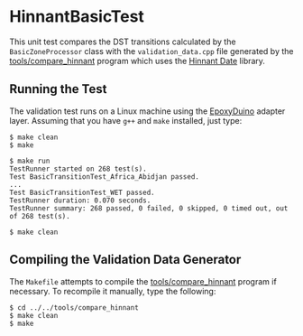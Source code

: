 # HinnantBasicTest

This unit test compares the DST transitions calculated by the
`BasicZoneProcessor` class with the `validation_data.cpp` file generated by the
[tools/compare_hinnant](../../tools/compare_hinnant) program which uses the
[Hinnant Date](https://github.com/HowardHinnant/date) library.

## Running the Test

The validation test runs on a Linux machine using the
[EpoxyDuino](https://github.com/bxparks/EpoxyDuino) adapter layer.
Assuming that you have `g++` and `make` installed, just type:
```
$ make clean
$ make

$ make run
TestRunner started on 268 test(s).
Test BasicTransitionTest_Africa_Abidjan passed.
...
Test BasicTransitionTest_WET passed.
TestRunner duration: 0.070 seconds.
TestRunner summary: 268 passed, 0 failed, 0 skipped, 0 timed out, out of 268 test(s).

$ make clean
```

## Compiling the Validation Data Generator

The `Makefile` attempts to compile the
[tools/compare_hinnant](../../tools/compare_hinnant) program if necessary. To
recompile it manually, type the following:

```
$ cd ../../tools/compare_hinnant
$ make clean
$ make
```

